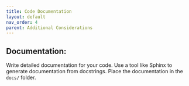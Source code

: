 ```yaml
---
title: Code Documentation
layout: default
nav_order: 4
parent: Additional Considerations
---
```


## Documentation:

Write detailed documentation for your code. Use a tool like Sphinx to generate documentation from docstrings. Place the documentation in the `docs/` folder.